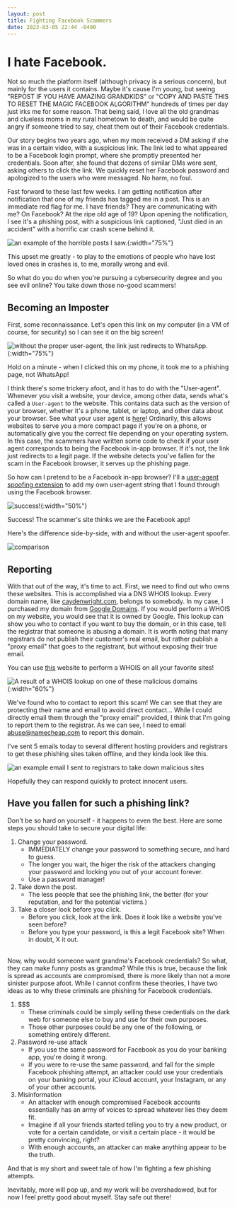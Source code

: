 ```yaml
---
layout: post
title: Fighting Facebook Scammers
date: 2023-03-05 22:44 -0400
---
```

# **I hate Facebook.**   
Not so much the platform itself (although privacy is a serious concern), but mainly for the users it contains. Maybe it's cause I'm young, but seeing "REPOST IF YOU HAVE AMAZING GRANDKIDS" or "COPY AND PASTE THIS TO RESET THE MAGIC FACEBOOK ALGORITHM" hundreds of times per day just irks me for some reason. That being said, I love all the old grandmas and clueless moms in my rural hometown to death, and would be quite angry if someone tried to say, cheat them out of their Facebook credentials.  

Our story begins two years ago, when my mom received a DM asking if she was in a certain video, with a suspicious link. The link led to what appeared to be a Facebook login prompt, where she promptly presented her credentials. Soon after, she found that dozens of similar DMs were sent, asking others to click the link. We quickly reset her Facebook password and apologized to the users who were messaged. No harm, no foul.  

Fast forward to these last few weeks. I am getting notification after notification that one of my friends has tagged me in a post. This is an immediate red flag for me. I have friends? They are communicating with me? On Facebook? At the ripe old age of 19? Upon opening the notification, I see it's a phishing post, with a suspicious link captioned, "Just died in an accident" with a horrific car crash scene behind it.  

![an example of the horrible posts I saw.](/assets/img/fb_scams/example_post.png){:width="75%"}  

This upset me greatly - to play to the emotions of people who have lost loved ones in crashes is, to me, morally wrong and evil.  

So what do you do when you're pursuing a cybersecurity degree and you see evil online? You take down those no-good scammers! 

## **Becoming an Imposter**  

First, some reconnaissance. Let's open this link on my computer (in a VM of course, for security) so I can see it on the big screen!  

![without the proper user-agent, the link just redirects to WhatsApp.](/assets/img/fb_scams/no_user_agent.png){:width="75%"}  

Hold on a minute - when I clicked this on my phone, it took me to a phishing page, not WhatsApp!  

I think there's some trickery afoot, and it has to do with the "User-agent". Whenever you visit a website, your device, among other data, sends what's called a `User-agent` to the website. This contains data such as the version of your browser, whether it's a phone, tablet, or laptop, and other data about your browser. See what your user agent is [here](https://www.whatismybrowser.com/detect/what-is-my-user-agent/)! Ordinarily, this allows websites to serve you a more compact page if you're on a phone, or automatically give you the correct file depending on your operating system. In this case, the scammers have written some code to check if your user agent corresponds to being the Facebook in-app browser. If it's not, the link just redirects to a legit page. If the website detects you've fallen for the scam in the Facebook browser, it serves up the phishing page.  

So how can I pretend to be a Facebook in-app browser? I'll a [user-agent spoofing extension](https://chrome.google.com/webstore/detail/user-agent-switcher-for-c/djflhoibgkdhkhhcedjiklpkjnoahfmg) to add my own user-agent string that I found through using the Facebook browser.  

![success!](/assets/img/fb_scams/with_user_agent.png){:width="50%"}

Success! The scammer's site thinks we are the Facebook app!  

Here's the difference side-by-side, with and without the user-agent spoofer.

![comparison](/assets/img/fb_scams/contrast.png)

## **Reporting**  

With that out of the way, it's time to act. First, we need to find out who owns these websites. This is accomplished via a DNS WHOIS lookup. Every domain name, like [caydenwright.com](https://caydenwright.com), belongs to somebody. In my case, I purchased my domain from [Google Domains](https://domains.google.com). If you would perform a WHOIS on my website, you would see that it is owned by Google. This lookup can show you who to contact if you want to buy the domain, or in this case, tell the registrar that someone is abusing a domain. It is worth noting that many registrars do not publish their customer's real email, but rather publish a "proxy email" that goes to the registrant, but without exposing their true email.  

You can use [this](https://lookup.icann.org/en) website to perform a WHOIS on all your favorite sites!  

![A result of a WHOIS lookup on one of these malicious domains](/assets/img/fb_scams/whois.png){:width="60%"}

We've found who to contact to report this scam! We can see that they are protecting their name and email to avoid direct contact... While I could directly email them through the "proxy email" provided, I think that I'm going to report them to the registrar. As we can see, I need to email abuse@namecheap.com to report this domain.  

I've sent 5 emails today to several different hosting providers and registrars to get these phishing sites taken offline, and they kinda look like this.  

![an example email I sent to registrars to take down malicious sites](/assets/img/fb_scams/email.png)  

Hopefully they can respond quickly to protect innocent users.  

## **Have you fallen for such a phishing link?**  
Don't be so hard on yourself - it happens to even the best. Here are some steps you should take to secure your digital life:
1. Change your password.
    - IMMEDIATELY change your password to something secure, and hard to guess.
    - The longer you wait, the higer the risk of the attackers changing your password and locking you out of your account forever. 
    - Use a password manager!
2. Take down the post.
    - The less people that see the phishing link, the better (for your reputation, and for the potential victims.)
3. Take a closer look before you click.
    - Before you click, look at the link. Does it look like a website you've seen before? 
    - Before you type your password, is this a legit Facebook site? When in doubt, X it out.
<br><br>  

Now, why would someone want grandma's Facebook credentials? So what, they can make funny posts as grandma? While this is true, because the link is spread as accounts are compromised, there is more likely than not a more sinister purpose afoot. While I cannot confirm these theories, I have two ideas as to why these criminals are phishing for Facebook credentials.
1. \$$$
    - These criminals could be simply selling these credentials on the dark web for someone else to buy and use for their own purposes. 
    - Those other purposes could be any one of the following, or something entirely different.
2. Password re-use attack
    - If you use the same password for Facebook as you do your banking app, you're doing it wrong.
    - If you were to re-use the same password, and fall for the simple Facebook phishing attempt, an attacker could use your credentials on your banking portal, your iCloud account, your Instagram, or any of your other accounts.
3. Misinformation
    - An attacker with enough compromised Facebook accounts essentially has an army of voices to spread whatever lies they deem fit.
    - Imagine if all your friends started telling you to try a new product, or vote for a certain candidate, or visit a certain place - it would be pretty convincing, right?
    - With enough accounts, an attacker can make anything appear to be the truth.  

And that is my short and sweet tale of how I'm fighting a few phishing attempts.  
    
Inevitably, more will pop up, and my work will be overshadowed, but for now I feel pretty good about myself. Stay safe out there!